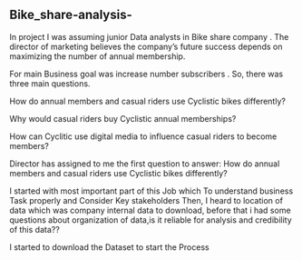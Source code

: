 ## Bike_share-analysis-





In project I was assuming junior Data analysts in Bike share company . The director of marketing believes the company’s future success depends on maximizing the number of annual membership.

For main Business goal was increase number subscribers . So, there was three main questions.

How do annual members and casual riders use Cyclistic bikes differently?

Why would casual riders buy Cyclistic annual memberships?

How can Cyclitic use digital media to influence casual riders to become members?

Director has assigned to me the first question to answer: How do annual members and casual riders use Cyclistic bikes differently?

I started with most important part of this Job which To understand business Task properly and Consider Key stakeholders
Then, I heard to location of data which was company internal data to download, before that i had some questions about organization of data,is it reliable for analysis and credibility of this data??

I started to download the Dataset to start the Process
